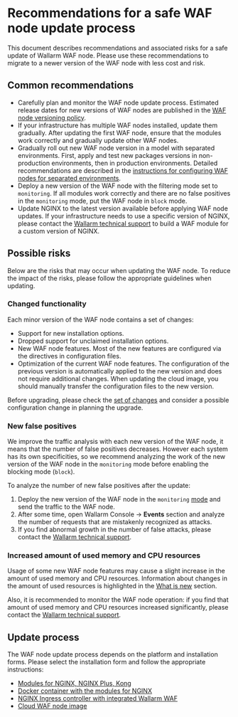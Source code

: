 # Recommendations for a safe WAF node update process

This document describes recommendations and associated risks for a safe update of Wallarm WAF node. Please use these recommendations to migrate to a newer version of the WAF node with less cost and risk.

## Common recommendations

* Carefully plan and monitor the WAF node update process. Estimated release dates for new versions of WAF nodes are published in the [WAF node versioning policy](versioning-policy.md).
* If your infrastructure has multiple WAF nodes installed, update them gradually. After updating the first WAF node, ensure that the modules work correctly and gradually update other WAF nodes.
* Gradually roll out new WAF node version in a model with separated environments. First, apply and test new packages versions in non-production environments, then in production environments. Detailed recommendations are described in the [instructions for configuring WAF nodes for separated environments](../admin-en/configuration-guides/waf-in-separated-environments/configure-waf-in-separated-environments.md#gradual-rollout-of-new-waf-changes).
* Deploy a new version of the WAF node with the filtering mode set to `monitoring`. If all modules work correctly and there are no false positives in the `monitoring` mode, put the WAF node in `block` mode.
* Update NGINX to the latest version available before applying WAF node updates. If your infrastructure needs to use a specific version of NGINX, please contact the [Wallarm technical support](mailto:support@wallarm.com) to build a WAF module for a custom version of NGINX.

## Possible risks

Below are the risks that may occur when updating the WAF node. To reduce the impact of the risks, please follow the appropriate guidelines when updating.

### Changed functionality

Each minor version of the WAF node contains a set of changes:

* Support for new installation options.
* Dropped support for unclaimed installation options.
* New WAF node features. Most of the new features are configured via the directives in configuration files.
* Optimization of the current WAF node features. The configuration of the previous version is automatically applied to the new version and does not require additional changes. When updating the cloud image, you should manually transfer the configuration files to the new version.

Before upgrading, please check the [set of changes](what-is-new.md) and consider a possible configuration change in planning the upgrade.

### New false positives

We improve the traffic analysis with each new version of the WAF node, it means that the number of false positives decreases. However each system has its own specificities, so we recommend analyzing the work of the new version of the WAF node in the `monitoring` mode before enabling the blocking mode (`block`).

To analyze the number of new false positives after the update:

1. Deploy the new version of the WAF node in the `monitoring` [mode](../admin-en/configure-wallarm-mode.md) and send the traffic to the WAF node.
2. After some time, open Wallarm Console → **Events** section and analyze the number of requests that are mistakenly recognized as attacks.
3. If you find abnormal growth in the number of false attacks, please contact the [Wallarm technical support](mailto:support@wallarm.com).

### Increased amount of used memory and CPU resources

Usage of some new WAF node features may cause a slight increase in the amount of used memory and CPU resources. Information about changes in the amount of used resources is highlighted in the [What is new](what-is-new.md) section.

Also, it is recommended to monitor the WAF node operation: if you find that amount of used memory and CPU resources increased significantly, please contact the [Wallarm technical support](mailto:support@wallarm.com).

## Update process

The WAF node update process depends on the platform and installation forms. Please select the installation form and follow the appropriate instructions:

* [Modules for NGINX, NGINX Plus, Kong](nginx-modules.md)
* [Docker container with the modules for NGINX](docker-container.md)
* [NGINX Ingress controller with integrated Wallarm WAF](ingress-controller.md)
* [Cloud WAF node image](cloud-image.md)
